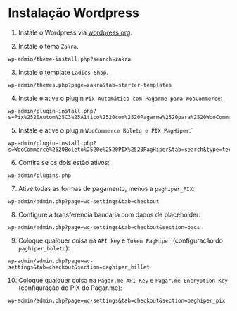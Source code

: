 # Instalação Wordpress

1. Instale o Wordpress via [wordpress.org](https://wordpress.org/download/).

2. Instale o tema `Zakra`.

```
wp-admin/theme-install.php?search=zakra
```

3. Instale o template `Ladies Shop`.

```
wp-admin/themes.php?page=zakra&tab=starter-templates
```

4. Instale e ative o plugin `Pix Automático com Pagarme para WooCommerce`:

```
wp-admin/plugin-install.php?s=Pix%2520Autom%25C3%25A1tico%2520com%2520Pagarme%2520para%2520WooCommerce%2520&tab=search&type=term
```

5. Instale e ative o plugin `WooCommerce Boleto e PIX PagHiper`:`

```
wp-admin/plugin-install.php?s=WooCommerce%2520Boleto%2520e%2520PIX%2520PagHiper&tab=search&type=term
```

6. Confira se os dois estão ativos:

```
wp-admin/plugins.php
```

7. Ative todas as formas de pagamento, menos a `paghiper_PIX`:

```
wp-admin/admin.php?page=wc-settings&tab=checkout
```

8. Configure a transferencia bancaria com dados de placeholder:

```
wp-admin/admin.php?page=wc-settings&tab=checkout&section=bacs
```

9. Coloque qualquer coisa na `API key` e `Token PagHiper` (configuração do `paghiper_boleto`):

```
wp-admin/admin.php?page=wc-settings&tab=checkout&section=paghiper_billet 
```

10. Coloque qualquer coisa na `Pagar.me API Key` e `Pagar.me Encryption Key` (configuração do PIX do Pagar.me):

```
wp-admin/admin.php?page=wc-settings&tab=checkout&section=paghiper_pix
```
